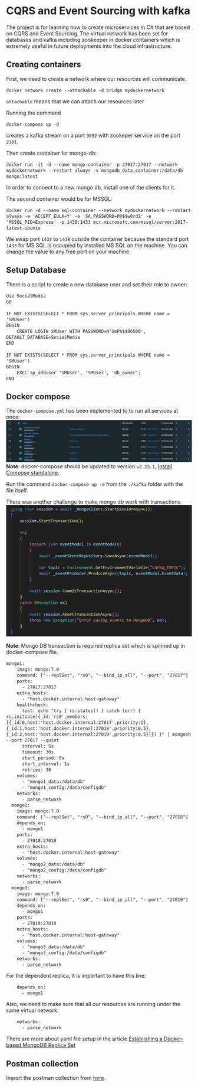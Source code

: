 # CQRS and Event Sourcing with kafka

The project is for learning how to create microservices in C# that are based on CQRS and Event Sourcing.
The virtual network has been set for databases and kafka including zookeeper in docker containers which is extremely useful in future deployments into the cloud infrastructure.

## Creating containers
First, we need to create a network where our resources will communicate.
```
docker network create --attachable -d bridge mydockernetwork
```
`attachable` means that we can attach our resources later

Running the command
```
docker-compose up -d 
```
creates a kafka stream on a port `9092` with zookeper service on the port `2181`.

Then create container for mongo-db:
```
docker run -it -d --name mongo-container -p 27017:27017 --network mydockernetwork --restart always -v mongodb_data_container:/data/db mongo:latest
```
In order to connect to a new mongo db, install one of the clients for it. 

The second container would be for MSSQL:
```
docker run -d --name sql-container --network mydockernetwork --restart always -e 'ACCEPT_EULA=Y' -e 'SA_PASSWORD=P@$$w0rd1' -e 'MSSQL_PID=Express' -p 1438:1433 mcr.microsoft.com/mssql/server:2017-latest-ubuntu
```
We swap port `1433` to `1438` outside the container because the standard port `1433` for MS SQL is occupied by installed MS SQL on the machine. You can change the value to any free port on your machine.

## Setup Database
There is a script to create a new database user and set their role to owner:
```
Use SocialMedia
GO

IF NOT EXISTS(SELECT * FROM sys.server_principals WHERE name = 'SMUser')
BEGIN
	CREATE LOGIN SMUser WITH PASSWORD=N'SmPA$$06500', DEFAULT_DATABASE=SocialMedia
END

IF NOT EXISTS(SELECT * FROM sys.server_principals WHERE name = 'SMUser')
BEGIN
	EXEC sp_adduser 'SMUser', 'SMUser', 'db_owner';
END
```
## Docker compose
The `docker-compose.yml` has been implemented to to run all services at once:
![running docker containers](./Img/docker-compose.jpg)
**Note**: docker-compose should be updated to version `v2.23.1`,
[Install Compose standalone](https://docs.docker.com/compose/install/standalone/).

Run the command `docker-compose up -d` from the `./kafka` folder with the file itself.

There was another challenge to make mongo db work with transactions. 
![transaction](./Img/transaction.jpg)

**Note**: Mongo DB transaction is required replica set which is spinned up in docker-compose file.
```
mongo1:
    image: mongo:7.0
    command: ["--replSet", "rs0", "--bind_ip_all", "--port", "27017"]
    ports:
      - 27017:27017
    extra_hosts:
      - "host.docker.internal:host-gateway"
    healthcheck:
      test: echo "try { rs.status() } catch (err) { rs.initiate({_id:'rs0',members:[{_id:0,host:'host.docker.internal:27017',priority:1},{_id:1,host:'host.docker.internal:27018',priority:0.5},{_id:2,host:'host.docker.internal:27019',priority:0.5}]}) }" | mongosh --port 27017 --quiet
      interval: 5s
      timeout: 30s
      start_period: 0s
      start_interval: 1s
      retries: 30
    volumes:
      - "mongo1_data:/data/db"
      - "mongo1_config:/data/configdb"
    networks:
      - parse_network
  mongo2:
    image: mongo:7.0
    command: ["--replSet", "rs0", "--bind_ip_all", "--port", "27018"]
    depends_on:
      - mongo1
    ports:
      - 27018:27018
    extra_hosts:
      - "host.docker.internal:host-gateway"
    volumes:
      - "mongo2_data:/data/db"
      - "mongo2_config:/data/configdb"
    networks:
      - parse_network
  mongo3:
    image: mongo:7.0
    command: ["--replSet", "rs0", "--bind_ip_all", "--port", "27019"]
    depends_on:
      - mongo1
    ports:
      - 27019:27019
    extra_hosts:
      - "host.docker.internal:host-gateway"
    volumes:
      - "mongo3_data:/data/db"
      - "mongo3_config:/data/configdb"
    networks:
      - parse_network
```

For the dependent replica, it is important to have this line:
```
    depends_on:
      - mongo1
```
Also, we need to make sure that all our resources are running under the same virtual network:
```
    networks:
      - parse_network
```
There are more about yaml file setup in the article [Establishing a Docker-based MongoDB Replica Set](https://copyprogramming.com/howto/setting-up-mongo-replica-set-in-docker)

## Postman collection
Import the postman collection from [here](./dev-tools/).